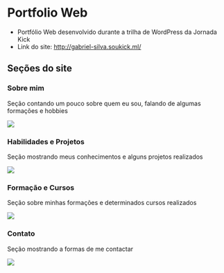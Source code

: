 # Portfolio Web
- Portfólio Web desenvolvido durante a trilha de WordPress da Jornada Kick
- Link do site: http://gabriel-silva.soukick.ml/

## Seções do site

<p align="center">
    <h3>Sobre mim</h3>
    <p>Seção contando um pouco sobre quem eu sou, falando de algumas formações e hobbies</p>
    <img src="https://github.com/gabrielcs04/PortfolioWeb/blob/main/images/img001.png">
    <h3>Habilidades e Projetos</h3>
    <p>Seção mostrando meus conhecimentos e alguns projetos realizados</p>
    <img src="https://github.com/gabrielcs04/PortfolioWeb/blob/main/images/img002.png">
    <h3>Formação e Cursos</h3>
    <p>Seção sobre minhas formações e determinados cursos realizados</p>
    <img src="https://github.com/gabrielcs04/PortfolioWeb/blob/main/images/img003.png">
    <h3>Contato</h3>
    <p>Seção mostrando a formas de me contactar</p>
    <img src="https://github.com/gabrielcs04/PortfolioWeb/blob/main/images/img004.png">
</p>

